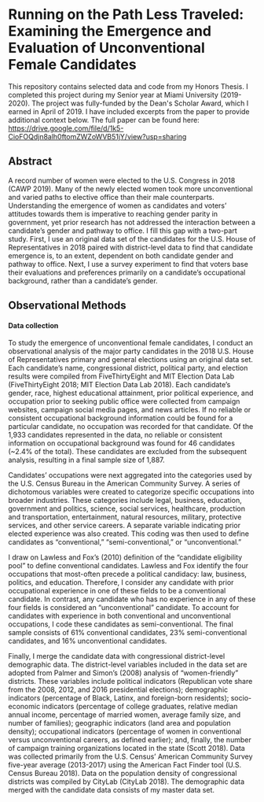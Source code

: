 # Running on the Path Less Traveled: Examining the Emergence and Evaluation of Unconventional Female Candidates

This repository contains selected data and code from my Honors Thesis. I completed this project during my Senior year at Miami University (2019-2020). The project was fully-funded by the Dean's Scholar Award, which I earned in April of 2019. I have included excerpts from the paper to provide additional context below. The full paper can be found here: https://drive.google.com/file/d/1k5-CioFOQdjn8alh0ftomZWZoWVB51jY/view?usp=sharing

## Abstract
A record number of women were elected to the U.S. Congress in 2018 (CAWP 2019).
Many of the newly elected women took more unconventional and varied paths to elective office
than their male counterparts. Understanding the emergence of women as candidates and voters’
attitudes towards them is imperative to reaching gender parity in government, yet prior research
has not addressed the interaction between a candidate’s gender and pathway to office. I fill this
gap with a two-part study. First, I use an original data set of the candidates for the U.S. House of
Representatives in 2018 paired with district-level data to find that candidate emergence is, to an
extent, dependent on both candidate gender and pathway to office. Next, I use a survey
experiment to find that voters base their evaluations and preferences primarily on a candidate’s
occupational background, rather than a candidate’s gender.


## Observational Methods
#### Data collection
To study the emergence of unconventional female candidates, I conduct an observational
analysis of the major party candidates in the 2018 U.S. House of Representatives primary and
general elections using an original data set. Each candidate’s name, congressional district,
political party, and election results were compiled from FiveThirtyEight and MIT Election Data
Lab (FiveThirtyEight 2018; MIT Election Data Lab 2018). Each candidate’s gender, race,
highest educational attainment, prior political experience, and occupation prior to seeking public
office were collected from campaign websites, campaign social media pages, and news articles.
If no reliable or consistent occupational background information could be found for a particular
candidate, no occupation was recorded for that candidate. Of the 1,933 candidates represented in
the data, no reliable or consistent information on occupational background was found for 46
candidates (~2.4% of the total). These candidates are excluded from the subsequent analysis,
resulting in a final sample size of 1,887.

Candidates’ occupations were next aggregated into the categories used by the U.S.
Census Bureau in the American Community Survey. A series of dichotomous variables were
created to categorize specific occupations into broader industries. These categories include legal,
business, education, government and politics, science, social services, healthcare, production and
transportation, entertainment, natural resources, military, protective services, and other service
careers. A separate variable indicating prior elected experience was also created. This coding
was then used to define candidates as “conventional,” “semi-conventional,” or “unconventional.”

I draw on Lawless and Fox’s (2010) definition of the “candidate eligibility pool” to
define conventional candidates. Lawless and Fox identify the four occupations that most-often
precede a political candidacy: law, business, politics, and education. Therefore, I consider any
candidate with prior occupational experience in one of these fields to be a conventional
candidate. In contrast, any candidate who has no experience in any of these four fields is
considered an “unconventional” candidate. To account for candidates with experience in both
conventional and unconventional occupations, I code these candidates as semi-conventional. The
final sample consists of 61% conventional candidates, 23% semi-conventional candidates, and
16% unconventional candidates.

Finally, I merge the candidate data with congressional district-level demographic data.
The district-level variables included in the data set are adopted from Palmer and Simon’s (2008)
analysis of “women-friendly” districts. These variables include political indicators (Republican
vote share from the 2008, 2012, and 2016 presidential elections); demographic indicators (percentage of Black, Latinx, and foreign-born residents); socio-economic indicators (percentage of college graduates, relative median annual income, percentage of married women, average
family size, and number of families); geographic indicators (land area and population density); occupational indicators (percentage of women in conventional versus unconventional careers, as defined earlier); and, finally, the number of campaign training organizations located in the state
(Scott 2018). Data was collected primarily from the U.S. Census’ American Community Survey
five-year average (2013-2017) using the American Fact Finder tool (U.S. Census Bureau 2018).
Data on the population density of congressional districts was compiled by CityLab (CityLab
2018). The demographic data merged with the candidate data consists of my master data set.




